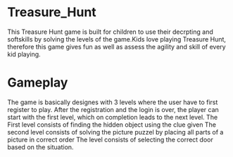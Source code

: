 # Treasure_Hunt
This Treasure Hunt game is built for children to use their decrpting and softskills by solving the levels of the game.Kids love playing Treasure Hunt,
therefore this game gives fun as well as assess the agility and skill of every kid playing.

# Gameplay
The game is basically designes with 3 levels where the user have to first register to play. After the registration and the login is over, the player
can start with the first level, which on completion leads to the next level.
The First level consists of finding the hidden object using the clue given
The second level consists of solving the picture puzzel by placing all parts of a picture in correct order
The level consists of selecting the correct door based on the situation.

